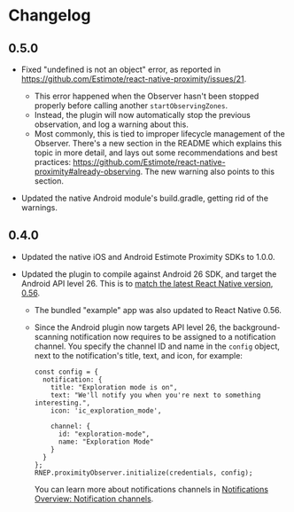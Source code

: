 # Changelog

## 0.5.0

- Fixed "undefined is not an object" error, as reported in https://github.com/Estimote/react-native-proximity/issues/21.

  - This error happened when the Observer hasn't been stopped properly before calling another `startObservingZones`.
  - Instead, the plugin will now automatically stop the previous observation, and log a warning about this.
  - Most commonly, this is tied to improper lifecycle management of the Observer. There's a new section in the README which explains this topic in more detail, and lays out some recommendations and best practices: https://github.com/Estimote/react-native-proximity#already-observing. The new warning also points to this section.

- Updated the native Android module's build.gradle, getting rid of the warnings.

## 0.4.0

- Updated the native iOS and Android Estimote Proximity SDKs to 1.0.0.

- Updated the plugin to compile against Android 26 SDK, and target the Android API level 26. This is to [match the latest React Native version, 0.56][0.4.0-1].

  - The bundled "example" app was also updated to React Native 0.56.

  - Since the Android plugin now targets API level 26, the background-scanning notification now requires to be assigned to a notification channel. You specify the channel ID and name in the `config` object, next to the notification's title, text, and icon, for example:

    ```
    const config = {
      notification: {
        title: "Exploration mode is on",
        text: "We'll notify you when you're next to something interesting.",
        icon: 'ic_exploration_mode',

        channel: {
          id: "exploration-mode",
          name: "Exploration Mode"
        }
      }
    };
    RNEP.proximityObserver.initialize(credentials, config);
    ```

    You can learn more about notifications channels in [Notifications Overview: Notification channels][0.4.0-2].

[0.4.0-1]: https://github.com/react-native-community/react-native-releases/blob/master/CHANGELOG.md#android-projects-are-now-compiled-using-the-android-26-sdk
[0.4.0-2]: https://developer.android.com/guide/topics/ui/notifiers/notifications#ManageChannels
